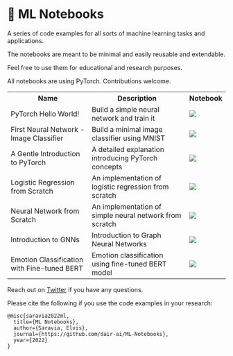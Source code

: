 # 🐙 ML Notebooks

A series of code examples for all sorts of machine learning tasks and applications.

The notebooks are meant to be minimal and easily reusable and extendable. 

Feel free to use them for educational and research purposes.

All notebooks are using PyTorch. Contributions welcome. 

<table class="tg">
  <tr>
    <th class="tg-yw4l"><b>Name</b></th>
    <th class="tg-yw4l"><b>Description</b></th>
    <th class="tg-yw4l"><b>Notebook</b></th>
  </tr>
  
  <tr>
    <td class="tg-yw4l">PyTorch Hello World!</td>
    <td class="tg-yw4l">Build a simple neural network and train it</td>
    <td class="tg-yw4l"><a href="https://colab.research.google.com/drive/1ac0K9_aa46c77XEeYtaMAfSOfmH1Bl9L?usp=sharing">
  <img src="https://colab.research.google.com/assets/colab-badge.svg" width = '' >
</a></td>
  </tr>
  
  
  <tr>
    <td class="tg-yw4l">First Neural Network - Image Classifier</td>
    <td class="tg-yw4l">Build a minimal image classifier using MNIST</td>
    <td class="tg-yw4l"><a href="https://colab.research.google.com/drive/1i94k-n97Z5r1KWV9Vly9IiKnYxf3Tfvu?usp=sharing">
  <img src="https://colab.research.google.com/assets/colab-badge.svg" width = '' >
</a></td>
  </tr>
  
  <tr>
    <td class="tg-yw4l">A Gentle Introduction to PyTorch</td>
    <td class="tg-yw4l">A detailed explanation introducing PyTorch concepts</td>
    <td class="tg-yw4l"><a href="https://colab.research.google.com/drive/1K7Ks1ERaS-w4rzW_ukeBag8mYRZME1es?usp=sharing">
  <img src="https://colab.research.google.com/assets/colab-badge.svg" width = '' >
</a></td>
  </tr>
  
  <tr>
    <td class="tg-yw4l">Logistic Regression from Scratch</td>
    <td class="tg-yw4l">An implementation of logistic regression from scratch</td>
    <td class="tg-yw4l"><a href="https://colab.research.google.com/drive/1iBoJ0kngkOthy7SgVaVQA1aHEROt5mra?usp=sharing">
  <img src="https://colab.research.google.com/assets/colab-badge.svg" width = '' >
</a></td>
  </tr>
  
  <tr>
    <td class="tg-yw4l">Neural Network from Scratch</td>
    <td class="tg-yw4l">An implementation of simple neural network from scratch</td>
    <td class="tg-yw4l"><a href="https://colab.research.google.com/drive/1YBcEZMUHhJUiwOIwQbqwmAAGrRznpP_E?usp=sharing">
  <img src="https://colab.research.google.com/assets/colab-badge.svg" width = '' >
</a></td>
  </tr>
  
  <tr>
    <td class="tg-yw4l">Introduction to GNNs</td>
    <td class="tg-yw4l">Introduction to Graph Neural Networks</td>
    <td class="tg-yw4l"><a href="https://colab.research.google.com/drive/1d0jLDwgNBtjBVQOFe8lO_1WrqTVeVZx9?usp=sharing">
  <img src="https://colab.research.google.com/assets/colab-badge.svg" width = '' >
</a></td>
  </tr>
  
  <tr>
    <td class="tg-yw4l">Emotion Classification with Fine-tuned BERT</td>
    <td class="tg-yw4l">Emotion classification using fine-tuned BERT model</td>
    <td class="tg-yw4l"><a href="https://colab.research.google.com/drive/1nwCE6b9PXIKhv2hvbqf1oZKIGkXMTi1X?usp=sharing">
  <img src="https://colab.research.google.com/assets/colab-badge.svg" width = '' >
</a></td>
  </tr>
  
 </table> 

Reach out on [Twitter](https://twitter.com/omarsar0) if you have any questions. 

Please cite the following if you use the code examples in your research:

```
@misc{saravia2022ml,
  title={ML Notebooks},
  author={Saravia, Elvis},
  journal={https://github.com/dair-ai/ML-Notebooks},
  year={2022}
}
```
